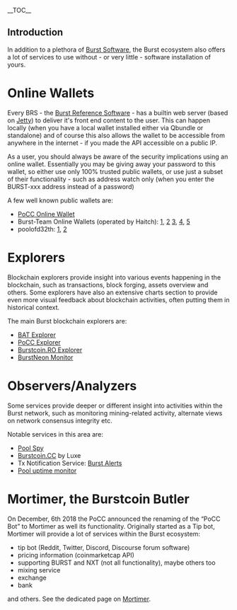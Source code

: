 <languages/>

<translate> \_\_TOC\_\_

Introduction
------------

In addition to a plethora of [Burst Software](burst-software.md), the Burst ecosystem also offers a lot of services to use without - or very little - software installation of yours.

Online Wallets
==============

Every BRS - the [Burst Reference Software](burst-software-burst-reference-software--28brs-29.md) - has a builtin web server (based on [Jetty](https://www.eclipse.org/jetty/documentation/9.4.x/contributing-documentation.html)) to deliver it's front end content to the user. This can happen locally (when you have a local wallet installed either via Qbundle or standalone) and of course this also allows the wallet to be accessible from anywhere in the internet - if you made the API accessible on a public IP.

As a user, you should always be aware of the security implications using an online wallet. Essentially you may be giving away your password to this wallet, so either use only 100% trusted public wallets, or use just a subset of their functionality - such as address watch only (when you enter the BURST-xxx address instead of a password)

A few well known public wallets are:

-   [PoCC Online Wallet](https://wallet.burst.cryptoguru.org:8125/index.html)
-   Burst-Team Online Wallets (operated by Haitch): [1](https://wallet1.burst-team.us:2083/index.html), [2](https://wallet2.burst-team.us:2083/index.html) [3](https://wallet3.burst-team.us:2083/index.html), [4](https://wallet4.burst-team.us:2083/index.html), [5](https://wallet5.burst-team.us:2083/index.html)
-   poolofd32th: [1](https://wallet.poolofd32th.club/index.html), [2](https://wallet2.poolofd32th.club/index.html)

Explorers
=========

Blockchain explorers provide insight into various events happening in the blockchain, such as transactions, block forging, assets overview and others. Some explorers have also an extensive charts section to provide even more visual feedback about blockchain activities, often putting them in historical context.

The main Burst blockchain explorers are:

-   [BAT Explorer](https://explorer.burstcoin.dk/)
-   [PoCC Explorer](https://explore.burst.cryptoguru.org/)
-   [Burstcoin.RO Explorer](https://explore.burstcoin.ro/)
-   [BurstNeon Monitor](http://burstneon.com/monitor?id=16020314477710380875)

Observers/Analyzers
===================

Some services provide deeper or different insight into activities within the Burst network, such as monitoring mining-related activity, alternate views on network consensus integrity etc.

Notable services in this area are:

-   [Pool Spy](https://starburst.pink/poolspy/)
-   [Burstcoin.CC](http://burstcoin.cc/) by Luxe
-   Tx Notification Service: [Burst Alerts](http://burstalerts.com/)
-   [Pool uptime monitor](https://uptime.statuscake.com/?TestID=M30iNz7TSq)

Mortimer, the Burstcoin Butler
==============================

On December, 6th 2018 the PoCC announced the renaming of the “PoCC Bot” to Mortimer as well its functionality. Originally started as a Tip bot, Mortimer will provide a lot of services within the Burst ecosystem:

-   tip bot (Reddit, Twitter, Discord, Discourse forum software)
-   pricing information (coinmarketcap API)
-   supporting BURST and NXT (not all functionality), maybe others too
-   mixing service
-   exchange
-   bank

and others. See the dedicated page on [Mortimer](mortimer.md).

</translate>
